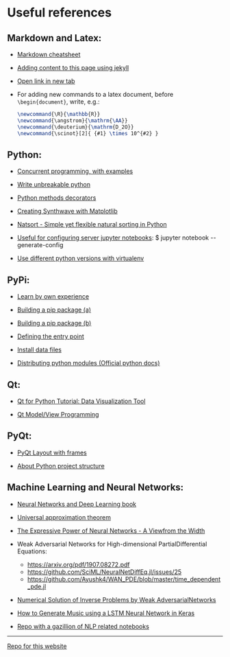 ﻿# Useful references

## Markdown and Latex:

 - [Markdown cheatsheet](https://github.com/adam-p/markdown-here/wiki/Markdown-Cheatsheet)

 - [Adding content to this page using jekyll](https://help.github.com/en/github/working-with-github-pages/adding-content-to-your-github-pages-site-using-jekyll)

 - <a href="http://example.com/" target="_blank">Open link in new tab</a>
 - For adding new commands to a latex document, before `\begin{document}`, write, e.g.:  
   ```latex
   \newcommand{\R}{\mathbb{R}}  
   \newcommand{\angstrom}{\mathrm{\AA}}  
   \newcommand{\deuterium}{\mathrm{D_2O}}  
   \newcommand{\scinot}[2]{ {#1} \times 10^{#2} }  
   ```

## Python:

 - [Concurrent programming, with examples](https://begriffs.com/posts/2020-03-23-concurrent-programming.html)

 - [Write unbreakable python](https://jessewarden.com/2020/03/write-unbreakable-python.html)

 - [Python methods decorators](https://julien.danjou.info/guide-python-static-class-abstract-methods/)

 - [Creating Synthwave with Matplotlib](https://towardsdatascience.com/creating-synthwave-with-matplotlib-ea7c9be59760)

 - [Natsort - Simple yet flexible natural sorting in Python](https://pypi.org/project/natsort/)
  
 - [Useful for configuring server jupyter notebooks](https://jupyter-notebook.readthedocs.io/en/stable/public_server.html): \$ jupyter notebook --generate-config
 
 - [Use different python versions with virtualenv](https://stackoverflow.com/questions/1534210/use-different-python-version-with-virtualenv)
 
 
 ## PyPi:
 
 - [Learn by own experience](https://github.com/juanmcloaiza/GisansExplorer/tree/develop)
 
 - [Building a pip package (a)](https://dzone.com/articles/executable-package-pip-install)
 
 - [Building a pip package (b)](https://packaging.python.org/tutorials/packaging-projects/)
 
 - [Defining the entry point](https://setuptools.readthedocs.io/en/latest/userguide/entry_point.html)
 
 - [Install data files](https://stackoverflow.com/questions/11235820/setup-py-not-installing-data-files)
 
 - [Distributing python modules (Official python docs)](https://docs.python.org/3.6/distributing/index.html)


## Qt:

 - [Qt for Python Tutorial: Data Visualization Tool](https://wiki.qt.io/Qt_for_Python_Tutorial:_Data_Visualization_Tool)

 - [Qt Model/View Programming](https://doc.qt.io/qt-5/model-view-programming.html)


## PyQt:

 - [PyQt Layout with frames](https://stackoverflow.com/questions/41483034/pyqt5-layout-with-frames)
 
 - [About Python project structure](https://stackoverflow.com/questions/22177976/generally-speaking-how-are-python-projects-structured)


## Machine Learning and Neural Networks:

 - [Neural Networks and Deep Learning book](http://static.latexstudio.net/article/2018/0912/neuralnetworksanddeeplearning.pdf)

 - [Universal approximation theorem](https://en.wikipedia.org/wiki/Universal_approximation_theorem)

 - [The Expressive Power of Neural Networks - A Viewfrom the Width](http://papers.nips.cc/paper/7203-the-expressive-power-of-neural-networks-a-view-from-the-width.pdf)

 - Weak Adversarial Networks for High-dimensional PartialDifferential Equations:
   - <https://arxiv.org/pdf/1907.08272.pdf>
   - <https://github.com/SciML/NeuralNetDiffEq.jl/issues/25>
   - <https://github.com/Ayushk4/WAN_PDE/blob/master/time_dependent_pde.jl>

 - [Numerical Solution of Inverse Problems by Weak AdversarialNetworks](https://arxiv.org/pdf/2002.11340.pdf)

 - [How to Generate Music using a LSTM Neural Network in Keras](https://towardsdatascience.com/how-to-generate-music-using-a-lstm-neural-network-in-keras-68786834d4c5)

 - [Repo with a gazillion of NLP related notebooks](https://notebooks.quantumstat.com/)

---
[Repo for this website](https://github.com/juanmcloaiza/juanmcloaiza.github.io)
